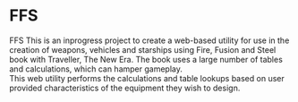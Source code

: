 # FFS
FFS
This is an inprogress project to create a web-based utility for use in the creation of weapons, vehicles and starships using Fire, 
Fusion and Steel book with Traveller, The New Era.  The book uses a large number of tables and calculations, which can hamper gameplay.  
This web utility performs the calculations and table lookups based on user provided characteristics of the equipment they wish to
design.

